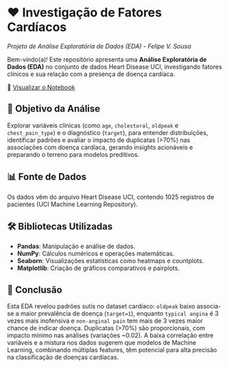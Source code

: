 # ❤️ Investigação de Fatores Cardíacos  
*Projeto de Análise Exploratória de Dados (EDA) - Felipe V. Sousa*

Bem-vindo(a)! Este repositório apresenta uma **Análise Exploratória de Dados (EDA)** no conjunto de dados Heart Disease UCI, investigando fatores clínicos e sua relação com a presença de doença cardíaca.

🔗 [Visualizar o Notebook](https://github.com/benzerinsio/HeartDisease-EDA/blob/main/EDA-BreastCancer.ipynb)

## 🎯 Objetivo da Análise

Explorar variáveis clínicas (como `age`, `cholestoral`, `oldpeak` e `chest_pain_type`) e o diagnóstico (`target`), para entender distribuições, identificar padrões e avaliar o impacto de duplicatas (>70%) nas associações com doença cardíaca, gerando insights acionáveis e preparando o terreno para modelos preditivos.

## 📊 Fonte de Dados

Os dados vêm do arquivo Heart Disease UCI, contendo 1025 registros de pacientes (UCI Machine Learning Repository).

## 🛠️ Bibliotecas Utilizadas

- **Pandas**: Manipulação e análise de dados.  
- **NumPy**: Cálculos numéricos e operações matemáticas.  
- **Seaborn**: Visualizações estatísticas como heatmaps e countplots.  
- **Matplotlib**: Criação de gráficos comparativos e pairplots.

## 💬 Conclusão

Esta EDA revelou padrões sutis no dataset cardíaco: `oldpeak` baixo associa-se a maior prevalência de doença (`target=1`), enquanto `typical angina` é 3 vezes mais inofensiva e `non-anginal pain` tem mais de 3 vezes maior chance de indicar doença. Duplicatas (>70%) são proporcionais, com impacto mínimo nas análises (variações ~0.02). A baixa correlação entre variáveis e a mistura nos dados sugerem que modelos de Machine Learning, combinando múltiplas features, têm potencial para alta precisão na classificação de doenças cardíacas.